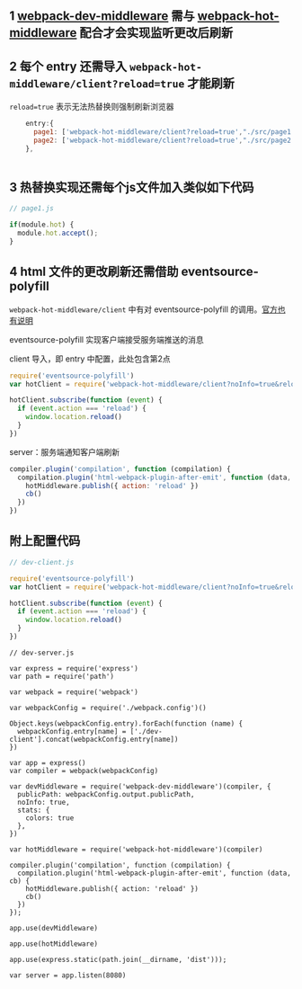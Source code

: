 
## 1 [webpack-dev-middleware](https://github.com/webpack/webpack-dev-middleware) 需与 [webpack-hot-middleware](https://github.com/glenjamin/webpack-hot-middleware) 配合才会实现监听更改后刷新

## 2 每个 entry 还需导入 `webpack-hot-middleware/client?reload=true` 才能刷新

`reload=true` 表示无法热替换则强制刷新浏览器

```js
    entry:{
      page1: ['webpack-hot-middleware/client?reload=true',"./src/page1.js"],
      page2: ['webpack-hot-middleware/client?reload=true',"./src/page2.js"]
    },
    
```



## 3 热替换实现还需每个js文件加入类似如下代码

```js
// page1.js

if(module.hot) {
  module.hot.accept();
}

```

## 4 html 文件的更改刷新还需借助 eventsource-polyfill

`webpack-hot-middleware/client` 中有对 eventsource-polyfill 的调用。[官方也有说明](https://www.npmjs.com/package/webpack-hot-middleware#use-on-browsers-without-eventsource)

eventsource-polyfill 实现客户端接受服务端推送的消息

client 导入，即 entry 中配置，此处包含第2点

```js
require('eventsource-polyfill')
var hotClient = require('webpack-hot-middleware/client?noInfo=true&reload=true')

hotClient.subscribe(function (event) {
  if (event.action === 'reload') {
    window.location.reload()
  }
})
```

server：服务端通知客户端刷新

```js
compiler.plugin('compilation', function (compilation) {
  compilation.plugin('html-webpack-plugin-after-emit', function (data, cb) {
    hotMiddleware.publish({ action: 'reload' })
    cb()
  })
})

```

## 附上配置代码

```js
// dev-client.js

require('eventsource-polyfill')
var hotClient = require('webpack-hot-middleware/client?noInfo=true&reload=true')

hotClient.subscribe(function (event) {
  if (event.action === 'reload') {
    window.location.reload()
  }
})

```

```
// dev-server.js

var express = require('express')
var path = require('path')

var webpack = require('webpack')

var webpackConfig = require('./webpack.config')()

Object.keys(webpackConfig.entry).forEach(function (name) {
  webpackConfig.entry[name] = ['./dev-client'].concat(webpackConfig.entry[name])
})

var app = express()
var compiler = webpack(webpackConfig)

var devMiddleware = require('webpack-dev-middleware')(compiler, {
  publicPath: webpackConfig.output.publicPath,
  noInfo: true,
  stats: {
    colors: true
  },
})

var hotMiddleware = require('webpack-hot-middleware')(compiler)

compiler.plugin('compilation', function (compilation) {
  compilation.plugin('html-webpack-plugin-after-emit', function (data, cb) {
    hotMiddleware.publish({ action: 'reload' })
    cb()
  })
});

app.use(devMiddleware)

app.use(hotMiddleware)

app.use(express.static(path.join(__dirname, 'dist')));

var server = app.listen(8080)

```